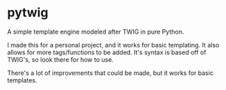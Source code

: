# pytwig
A simple template engine modeled after TWIG in pure Python.

I made this for a personal project, and it works for basic templating. It also allows for more tags/functions to be added. It's syntax is based off of TWIG's, so look there for how to use.

There's a lot of improvements that could be made, but it works for basic templates.
